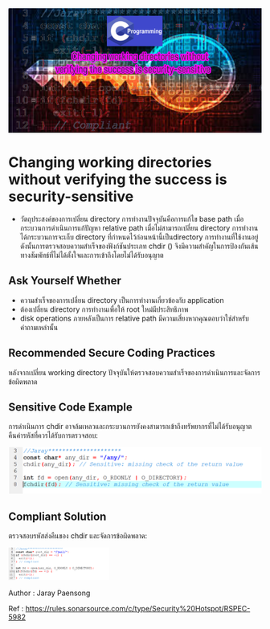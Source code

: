 <img src="50.PNG" >

# Changing working directories without verifying the success is security-sensitive


* วัตถุประสงค์ของการเปลี่ยน directory การทำงานปัจจุบันคือการแก้ไข base path เมื่อกระบวนการดำเนินการแก้ปัญหา relative path เมื่อไม่สามารถเปลี่ยน directory การทำงานได้กระบวนการจะเก็บ directory ที่กำหนดไว้ก่อนหน้านี้เป็นdirectory การทำงานที่ใช้งานอยู่ ดังนั้นการตรวจสอบความสำเร็จของฟังก์ชันประเภท chdir () จึงมีความสำคัญในการป้องกันเส้นทางสัมพัทธ์ที่ไม่ได้ตั้งใจและการเข้าถึงโดยไม่ได้รับอนุญาต

## Ask Yourself Whether
* ความสำเร็จของการเปลี่ยน directory เป็นการทำงานเกี่ยวข้องกับ application
* ต้องเปลี่ยน directory การทำงานเพื่อให้ root ใหม่มีประสิทธิภาพ
* disk operations ภายหลังเป็นการ relative path
มีความเสี่ยงหากคุณตอบว่าใช่สำหรับคำถามเหล่านั้น

## Recommended Secure Coding Practices
หลังจากเปลี่ยน working directory ปัจจุบันให้ตรวจสอบความสำเร็จของการดำเนินการและจัดการข้อผิดพลาด

## Sensitive Code Example
การดำเนินการ chdir อาจล้มเหลวและกระบวนการยังคงสามารถเข้าถึงทรัพยากรที่ไม่ได้รับอนุญาต คืนค่ารหัสที่ควรได้รับการตรวจสอบ:

<img src="51.PNG" >

## Compliant Solution
ตรวจสอบรหัสส่งคืนของ chdir และจัดการข้อผิดพลาด:

<img src="52.PNG" width=200 >

Author : Jaray Paensong

Ref : https://rules.sonarsource.com/c/type/Security%20Hotspot/RSPEC-5982
